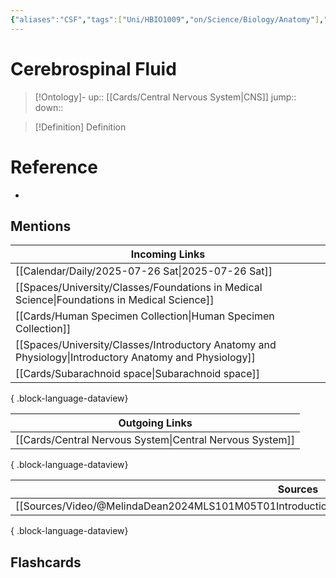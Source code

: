 ```yaml
---
{"aliases":"CSF","tags":["Uni/HBIO1009","on/Science/Biology/Anatomy"],"dg-publish":true,"permalink":"/cards/cerebrospinal-fluid/","dgPassFrontmatter":true}
---
```


# Cerebrospinal Fluid

> [!Ontology]-
> up:: [[Cards/Central Nervous System\|CNS]]
> jump::
> down:: 

> [!Definition] Definition

# Reference

- 

## Mentions

| Incoming Links                                                                                            |
| --------------------------------------------------------------------------------------------------------- |
| [[Calendar/Daily/2025-07-26 Sat\|2025-07-26 Sat]]                                                      |
| [[Spaces/University/Classes/Foundations in Medical Science\|Foundations in Medical Science]]           |
| [[Cards/Human Specimen Collection\|Human Specimen Collection]]                                         |
| [[Spaces/University/Classes/Introductory Anatomy and Physiology\|Introductory Anatomy and Physiology]] |
| [[Cards/Subarachnoid space\|Subarachnoid space]]                                                       |

{ .block-language-dataview}

| Outgoing Links                                              |
| ----------------------------------------------------------- |
| [[Cards/Central Nervous System\|Central Nervous System]] |

{ .block-language-dataview}

| Sources                                                                                                 |
| ------------------------------------------------------------------------------------------------------- |
| [[Sources/Video/@MelindaDean2024MLS101M05T01Introduction\|@MelindaDean2024MLS101M05T01Introduction]] |

{ .block-language-dataview}

## Flashcards